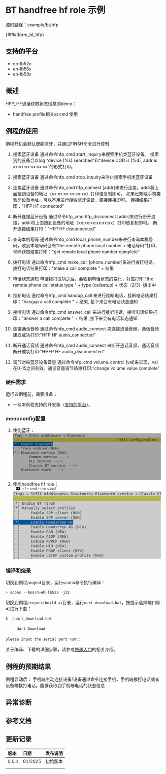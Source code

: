 # BT handfree hf role 示例

源码路径：example/bt/hfp

{#Platform_bt_hfp}
## 支持的平台
<!-- 支持哪些板子和芯片平台 -->
+ eh-lb52x
+ eh-lb56x
+ eh-lb58x

## 概述
<!-- 例程简介 -->
HFP_HF通话获取状态信息的demo：
+ handfree profile相关at cmd 使用


## 例程的使用
<!-- 说明如何使用例程，比如连接哪些硬件管脚观察波形，编译和烧写可以引用相关文档。
对于rt_device的例程，还需要把本例程用到的配置开关列出来，比如PWM例程用到了PWM1，需要在onchip菜单里使能PWM1 -->
例程开机会默认使能蓝牙，并通过FINSH命令进行控制
1. 搜索蓝牙设备
通过命令hfp_cmd start_inquiry来搜索手机类蓝牙设备。
搜索到的设备会以log “device [%s] searched”和“device COD is [%d], addr is xx:xx:xx:xx:xx:xx”的形式打印。

2. 搜索蓝牙设备
通过命令hfp_cmd stop_inquiry来停止搜索手机类蓝牙设备

3. 连接蓝牙设备
通过命令hfp_cmd hfp_connect [addr]来进行连接，addr将上面搜到设备的地址（xx:xx:xx:xx:xx:xx）打印值复制即可。
如果已知晓手机类蓝牙设备地址，可以不用进行搜索蓝牙设备，直接连接即可。
连接结果打印："HFP HF connected"

4. 断开连接蓝牙设备
通过命令hfp_cmd hfp_disconnect [addr]来进行断开连接，addr将上面搜到设备的地址（xx:xx:xx:xx:xx:xx）打印值复制即可。
断开连接结果打印："HFP HF disconnected"

5. 查询本机号码
通过命令hfp_cmd local_phone_number来进行查询本机号码，收到本地号码会有"the remote phone local number + 电话号码"打印，
号码获取结束打印："get remote local phone number complete"

6. 拨打电话
通过命令hfp_cmd make_call [phone_number]来进行拨打电话，拨打电话结果打印："make a call complete " + 结果

7. 电话状态通知
电话拨打成功之后，会收到电话状态的变化，对应打印:"the remote phone call status type " + type (callsetup) + 状态（2/3）拨出中

8. 挂断电话
通过命令hfp_cmd handup_call 来进行挂断电话，挂断电话结果打印："hangup a call complete " + 结果, 接下来会有电话状态通知

9. 接听电话
通过命令hfp_cmd answer_call 来进行接听电话，接听电话结果打印："answer a call complete  " + 结果, 接下来会有电话状态通知

10. 连接通话音频
通过命令hfp_cmd audio_connect 来连接通话音频，通话音频建立成功打印:"HFP HF audio_connected"

11. 断开通话音频
通过命令hfp_cmd audio_connect 来断开通话音频，通话音频断开成功打印:"HHFP HF audio_disconnected"

12. 调节对端蓝牙设备音量
通过命令hfp_cmd volume_control [val]来实现，val在0-15之间有效。通话音量调节结束打印:"change volume value complete"


### 硬件需求
运行该例程前，需要准备：
+ 一块本例程支持的开发板（[支持的平台](#Platform_bt_hfp)）。

### menuconfig配置
1. 使能蓝牙：
![BLUETOOTH](./assets/mc_bluetooth.png)
2. 使能handfree hf role：
![HandFree HF](./assets/mc_bt_handfree_hf.png)

### 编译和烧录
切换到例程project目录，运行scons命令执行编译：
```c
> scons --board=eh-lb525 -j32
```
切换到例程`project/build_xx`目录，运行`uart_download.bat`，按提示选择端口即可进行下载：
```c
$ ./uart_download.bat

     Uart Download

please input the serial port num:5
```
关于编译、下载的详细步骤，请参考[快速入门](/quickstart/get-started.md)的相关介绍。

## 例程的预期结果
<!-- 说明例程运行结果，比如哪几个灯会亮，会打印哪些log，以便用户判断例程是否正常运行，运行结果可以结合代码分步骤说明 -->
例程启动后：
手机端主动连接设备/设备通过命令连接手机，手机端拨打电话或者设备端拨打电话，能够获取到手机端电话的状态信息

## 异常诊断


## 参考文档
<!-- 对于rt_device的示例，rt-thread官网文档提供的较详细说明，可以在这里添加网页链接，例如，参考RT-Thread的[RTC文档](https://www.rt-thread.org/document/site/#/rt-thread-version/rt-thread-standard/programming-manual/device/rtc/rtc) -->

## 更新记录
|版本 |日期   |发布说明 |
|:---|:---|:---|
|0.0.1 |01/2025 |初始版本 |
| | | |
| | | |
